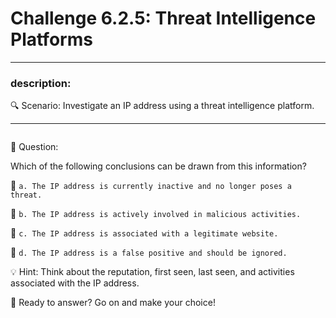 # **Challenge 6.2.5: Threat Intelligence Platforms**

---

### **description:**

🔍 Scenario: Investigate an IP address using a threat intelligence platform.

---
```plaintext

```
🤔 Question:

Which of the following conclusions can be drawn from this information?

🔘 ```a. The IP address is currently inactive and no longer poses a threat.```

🔘 ```b. The IP address is actively involved in malicious activities.```

🔘 ```c. The IP address is associated with a legitimate website.```

🔘 ```d. The IP address is a false positive and should be ignored.```

💡 Hint: Think about the reputation, first seen, last seen, and activities associated with the IP address.

🚀 Ready to answer? Go on and make your choice!